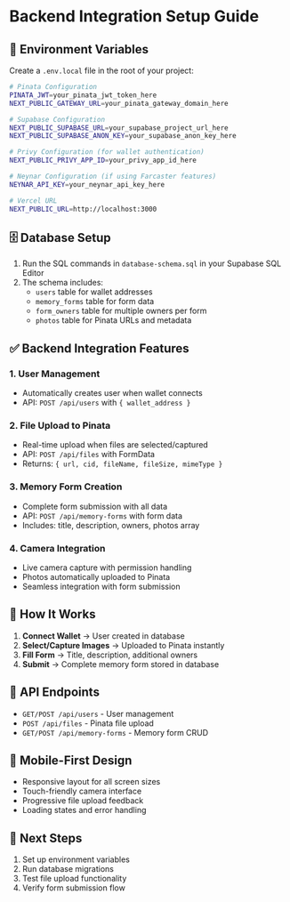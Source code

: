 # Backend Integration Setup Guide

## 🔧 Environment Variables

Create a `.env.local` file in the root of your project:

```bash
# Pinata Configuration
PINATA_JWT=your_pinata_jwt_token_here
NEXT_PUBLIC_GATEWAY_URL=your_pinata_gateway_domain_here

# Supabase Configuration  
NEXT_PUBLIC_SUPABASE_URL=your_supabase_project_url_here
NEXT_PUBLIC_SUPABASE_ANON_KEY=your_supabase_anon_key_here

# Privy Configuration (for wallet authentication)
NEXT_PUBLIC_PRIVY_APP_ID=your_privy_app_id_here

# Neynar Configuration (if using Farcaster features)
NEYNAR_API_KEY=your_neynar_api_key_here

# Vercel URL
NEXT_PUBLIC_URL=http://localhost:3000
```

## 🗄️ Database Setup

1. Run the SQL commands in `database-schema.sql` in your Supabase SQL Editor
2. The schema includes:
   - `users` table for wallet addresses
   - `memory_forms` table for form data
   - `form_owners` table for multiple owners per form
   - `photos` table for Pinata URLs and metadata

## ✅ Backend Integration Features

### 1. **User Management**
- Automatically creates user when wallet connects
- API: `POST /api/users` with `{ wallet_address }`

### 2. **File Upload to Pinata**
- Real-time upload when files are selected/captured
- API: `POST /api/files` with FormData
- Returns: `{ url, cid, fileName, fileSize, mimeType }`

### 3. **Memory Form Creation**
- Complete form submission with all data
- API: `POST /api/memory-forms` with form data
- Includes: title, description, owners, photos array

### 4. **Camera Integration**
- Live camera capture with permission handling
- Photos automatically uploaded to Pinata
- Seamless integration with form submission

## 🚀 How It Works

1. **Connect Wallet** → User created in database
2. **Select/Capture Images** → Uploaded to Pinata instantly
3. **Fill Form** → Title, description, additional owners
4. **Submit** → Complete memory form stored in database

## 🔧 API Endpoints

- `GET/POST /api/users` - User management
- `POST /api/files` - Pinata file upload
- `GET/POST /api/memory-forms` - Memory form CRUD

## 📱 Mobile-First Design

- Responsive layout for all screen sizes
- Touch-friendly camera interface
- Progressive file upload feedback
- Loading states and error handling

## 🎯 Next Steps

1. Set up environment variables
2. Run database migrations
3. Test file upload functionality
4. Verify form submission flow 